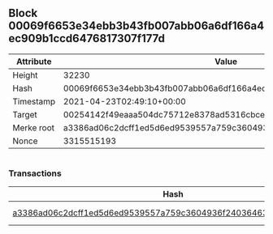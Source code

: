 ## Block 00069f6653e34ebb3b43fb007abb06a6df166a4ec909b1ccd6476817307f177d

Attribute | Value
--- | ---
Height | 32230
Hash | 00069f6653e34ebb3b43fb007abb06a6df166a4ec909b1ccd6476817307f177d
Timestamp | 2021-04-23T02:49:10+00:00
Target | 00254142f49eaaa504dc75712e8378ad5316cbcead634704b3734b6271167cc4
Merke root | a3386ad06c2dcff1ed5d6ed9539557a759c3604936f240364639ab31ce6906b9
Nonce | 3315515193

```

```

### Transactions

Hash | Amount
--- | ---
[a3386ad06c2dcff1ed5d6ed9539557a759c3604936f240364639ab31ce6906b9](a3386ad06c2dcff1ed5d6ed9539557a759c3604936f240364639ab31ce6906b9.md) | 10.00000000 SKEPTI 
